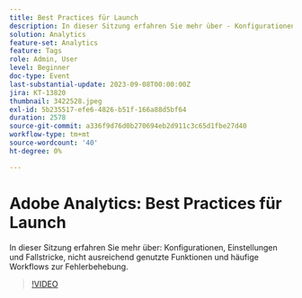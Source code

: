 ```yaml
---
title: Best Practices für Launch
description: In dieser Sitzung erfahren Sie mehr über - Konfigurationen, Einstellungen und Fallstricke, nicht ausreichend genutzte Funktionen und häufige Problembehebungs-Workflows.
solution: Analytics
feature-set: Analytics
feature: Tags
role: Admin, User
level: Beginner
doc-type: Event
last-substantial-update: 2023-09-08T00:00:00Z
jira: KT-13820
thumbnail: 3422528.jpeg
exl-id: 5b235517-efe6-4826-b51f-166a88d5bf64
duration: 2578
source-git-commit: a336f9d76d0b270694eb2d911c3c65d1fbe27d40
workflow-type: tm+mt
source-wordcount: '40'
ht-degree: 0%

---
```


# Adobe Analytics: Best Practices für Launch

In dieser Sitzung erfahren Sie mehr über: Konfigurationen, Einstellungen und Fallstricke, nicht ausreichend genutzte Funktionen und häufige Workflows zur Fehlerbehebung.

>[!VIDEO](https://video.tv.adobe.com/v/3422528/?learn=on)
